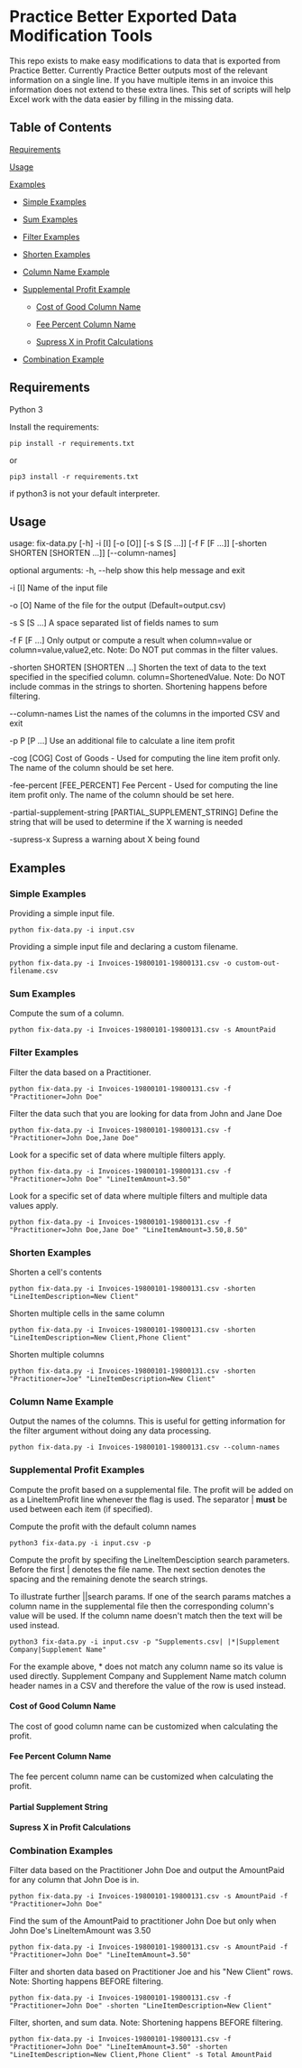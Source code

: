 # Practice Better Exported Data Modification Tools
This repo exists to make easy modifications to data that is exported from Practice Better. Currently Practice Better outputs most of the relevant information on a single line. If you have multiple items in an invoice this information does not extend to these extra lines. This set of scripts will help Excel work with the data easier by filling in the missing data.

## Table of Contents
[Requirements](#requirements)

[Usage](#usage)

[Examples](#examples)

- [Simple Examples](#simple-examples)

- [Sum Examples](#sum-examples)

- [Filter Examples](#filter-examples)

- [Shorten Examples](#shorten-examples)

- [Column Name Example](#column-name-example)

- [Supplemental Profit Example](#supplemental-profit-examples)

    - [Cost of Good Column Name](#cost-of-good-column-name)

    - [Fee Percent Column Name](#fee-percent-column-name)

    - [Supress X in Profit Calculations](#supress-x-in-profit-calculations)

- [Combination Example](#combination-examples)

## Requirements
Python 3

Install the requirements:

`pip install -r requirements.txt`

or

`pip3 install -r requirements.txt`

if python3 is not your default interpreter.

## Usage
usage: fix-data.py [-h] -i [I] [-o [O]] [-s S [S ...]] [-f F [F ...]] [-shorten SHORTEN [SHORTEN ...]] [--column-names]

optional arguments:
  -h, --help            show this help message and exit

  -i [I]                Name of the input file

  -o [O]                Name of the file for the output (Default=output.csv)

  -s S [S ...]          A space separated list of fields names to sum

  -f F [F ...]          Only output or compute a result when column=value or column=value,value2,etc. Note: Do NOT put
                        commas in the filter values.

  -shorten SHORTEN [SHORTEN ...]
                        Shorten the text of data to the text specified in the specified column. column=ShortenedValue.
                        Note: Do NOT include commas in the strings to shorten. Shortening happens before filtering.

  --column-names        List the names of the columns in the imported CSV and exit

  -p P [P ...]          Use an additional file to calculate a line item profit

  -cog [COG]            Cost of Goods - Used for computing the line item profit only. The name  of the column should be set here.

  -fee-percent [FEE_PERCENT]
                        Fee Percent - Used for computing the line item profit only. The name of the column should be set
                        here.

  -partial-supplement-string [PARTIAL_SUPPLEMENT_STRING]
                        Define the string that will be used to determine if the X warning is needed

  -supress-x            Supress a warning about X being found

## Examples
### Simple Examples
Providing a simple input file.

`python fix-data.py -i input.csv`

Providing a simple input file and declaring a custom filename.

`python fix-data.py -i Invoices-19800101-19800131.csv -o custom-out-filename.csv`

### Sum Examples
Compute the sum of a column.

`python fix-data.py -i Invoices-19800101-19800131.csv -s AmountPaid`

### Filter Examples
Filter the data based on a Practitioner.

`python fix-data.py -i Invoices-19800101-19800131.csv -f "Practitioner=John Doe"`

Filter the data such that you are looking for data from John and Jane Doe

`python fix-data.py -i Invoices-19800101-19800131.csv -f "Practitioner=John Doe,Jane Doe"`

Look for a specific set of data where multiple filters apply.

`python fix-data.py -i Invoices-19800101-19800131.csv -f "Practitioner=John Doe" "LineItemAmount=3.50"`

Look for a specific set of data where multiple filters and multiple data values apply.

`python fix-data.py -i Invoices-19800101-19800131.csv -f "Practitioner=John Doe,Jane Doe" "LineItemAmount=3.50,8.50"`

### Shorten Examples

Shorten a cell's contents

`python fix-data.py -i Invoices-19800101-19800131.csv -shorten "LineItemDescription=New Client"`

Shorten multiple cells in the same column

`python fix-data.py -i Invoices-19800101-19800131.csv -shorten "LineItemDescription=New Client,Phone Client"`

Shorten multiple columns

`python fix-data.py -i Invoices-19800101-19800131.csv -shorten "Practitioner=Joe" "LineItemDescription=New Client"`

### Column Name Example
Output the names of the columns. This is useful for getting information for the filter argument without doing any data processing.

`python fix-data.py -i Invoices-19800101-19800131.csv --column-names`

### Supplemental Profit Examples
Compute the profit based on a supplemental file. The profit will be added on as a LineItemProfit line whenever the flag is used. The separator | **must** be used between each item (if specified).

Compute the profit with the default column names

`python3 fix-data.py -i input.csv -p`

Compute the profit by specifing the LineItemDesciption search parameters. Before the first | denotes the file name. The next section denotes the spacing and the remaining denote the search strings.

To illustrate further <filename>|<spacer>|search params. If one of the search params matches a column name in the supplemental file then the corresponding column's value will be used. If the column name doesn't match then the text will be used instead.

`python3 fix-data.py -i input.csv -p "Supplements.csv| |*|Supplement Company|Supplement Name"`

For the example above, * does not match any column name so its value is used directly. Supplement Company and Supplement Name match column header names in a CSV and therefore the value of the row is used instead.

#### Cost of Good Column Name

The cost of good column name can be customized when calculating the profit.

#### Fee Percent Column Name

The fee percent column name can be customized when calculating the profit.

#### Partial Supplement String

#### Supress X in Profit Calculations

### Combination Examples
Filter data based on the Practitioner John Doe and output the AmountPaid for any column that John Doe is in.

`python fix-data.py -i Invoices-19800101-19800131.csv -s AmountPaid -f "Practitioner=John Doe"`

Find the sum of the AmountPaid to practitioner John Doe but only when John Doe's LineItemAmount was 3.50

`python fix-data.py -i Invoices-19800101-19800131.csv -s AmountPaid -f "Practitioner=John Doe" "LineItemAmount=3.50"`

Filter and shorten data based on Practitioner Joe and his "New Client" rows. Note: Shorting happens BEFORE filtering.

`python fix-data.py -i Invoices-19800101-19800131.csv -f "Practitioner=John Doe" -shorten "LineItemDescription=New Client"`

Filter, shorten, and sum data. Note: Shortening happens BEFORE filtering.

`python fix-data.py -i Invoices-19800101-19800131.csv -f "Practitioner=John Doe" "LineItemAmount=3.50" -shorten "LineItemDescription=New Client,Phone Client" -s Total AmountPaid`

